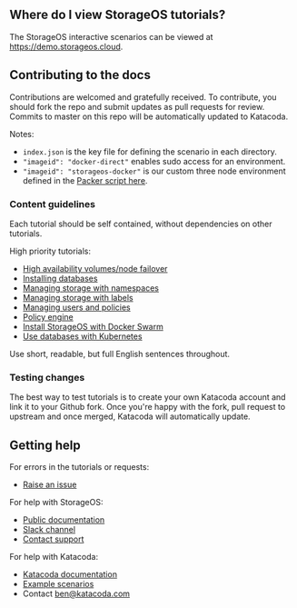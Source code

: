 ## Where do I view StorageOS tutorials?

The StorageOS interactive scenarios can be viewed at https://demo.storageos.cloud.

## Contributing to the docs

Contributions are welcomed and gratefully received. To contribute, you should fork the repo and submit updates as pull requests for review. Commits to master on this repo will be automatically updated to Katacoda.

Notes:
* `index.json` is the key file for defining the scenario in each directory.
* `"imageid": "docker-direct"` enables sudo access for an environment.
* `"imageid": "storageos-docker"` is our custom three node environment defined in the [Packer script here](https://github.com/katacoda-scenarios/storageos-tutorials/blob/master/environments/docker/packer.json).

### Content guidelines

Each tutorial should be self contained, without dependencies on other tutorials.

High priority tutorials:
* [High availability volumes/node failover](http://docs.storageos.com/docs/manage/features/high-availability)
* [Installing databases](http://docs.storageos.com/docs/applications/databases/)
* [Managing storage with namespaces](http://docs.storageos.com/docs/manage/volumes/namespaces)
* [Managing storage with labels](http://docs.storageos.com/docs/manage/volumes/labels)
* [Managing users and policies](http://docs.storageos.com/docs/manage/users/)
* [Policy engine](http://docs.storageos.com/docs/operations/rules)
* [Install StorageOS with Docker Swarm](http://docs.storageos.com/docs/install/schedulers/dockerswarm)
* [Use databases with Kubernetes](http://docs.storageos.com/docs/install/schedulers/kubernetes)

Use short, readable, but full English sentences throughout.

### Testing changes

The best way to test tutorials is to create your own Katacoda account and link it to your Github fork. Once you're happy with the fork, pull request to upstream and once merged, Katacoda will automatically update.

## Getting help

For errors in the tutorials or requests:
* [Raise an issue](https://github.com/storageos/tutorials/issues/new)

For help with StorageOS:
* [Public documentation](https://docs.storageos.com)
* [Slack channel](https://slack.storageos.com/)
* [Contact support](mailto:support@storageos.com)

For help with Katacoda:
* [Katacoda documentation](https://www.katacoda.com/docs)
* [Example scenarios](https://github.com/katacoda-scenarios)
* Contact [ben@katacoda.com](mailto:ben@katacoda.com)
